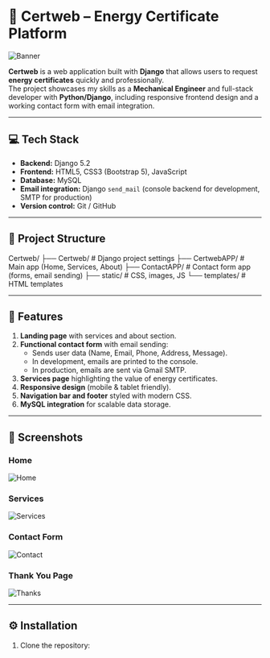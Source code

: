 # 🌿 Certweb – Energy Certificate Platform

![Banner](docs/images/banner.png) <!-- Replace with your own screenshot -->

**Certweb** is a web application built with **Django** that allows users to request **energy certificates** quickly and professionally.  
The project showcases my skills as a **Mechanical Engineer** and full-stack developer with **Python/Django**, including responsive frontend design and a working contact form with email integration.

---

## 💻 Tech Stack

- **Backend:** Django 5.2  
- **Frontend:** HTML5, CSS3 (Bootstrap 5), JavaScript  
- **Database:** MySQL  
- **Email integration:** Django `send_mail` (console backend for development, SMTP for production)  
- **Version control:** Git / GitHub  

---

## 📂 Project Structure
Certweb/
├── Certweb/ # Django project settings
├── CertwebAPP/ # Main app (Home, Services, About)
├── ContactAPP/ # Contact form app (forms, email sending)
├── static/ # CSS, images, JS
└── templates/ # HTML templates

---

## 🚀 Features

1. **Landing page** with services and about section.  
2. **Functional contact form** with email sending:  
   - Sends user data (Name, Email, Phone, Address, Message).  
   - In development, emails are printed to the console.  
   - In production, emails are sent via Gmail SMTP.  
3. **Services page** highlighting the value of energy certificates.  
4. **Responsive design** (mobile & tablet friendly).  
5. **Navigation bar and footer** styled with modern CSS.  
6. **MySQL integration** for scalable data storage.  

---

## 📸 Screenshots

### Home
![Home](docs/images/home.png)

### Services
![Services](docs/images/services.png)

### Contact Form
![Contact](docs/images/contact.png)

### Thank You Page
![Thanks](docs/images/thanks.png)

---

## ⚙️ Installation

1. Clone the repository:

```bash
